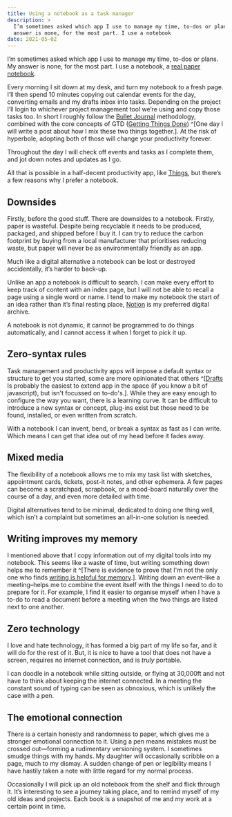 ```yaml
---
title: Using a notebook as a task manager
description: >
  I’m sometimes asked which app I use to manage my time, to-dos or plans. My
  answer is none, for the most part. I use a notebook
date: 2021-05-02
---
```


I’m sometimes asked which app I use to manage my time, to-dos or plans. My answer is none, for the most part. I use a notebook, a [real paper notebook](https://www.leuchtturm1917.co.uk/notebook-classic.html "Leuchtturm1917 Notebook: A5, softcover, dot-grid"). 

Every morning I sit down at my desk, and turn my notebook to a fresh page. I’ll then spend 10 minutes copying out calendar events for the day, converting emails and my drafts inbox into tasks. Depending on the project I’ll login to whichever project management tool we’re using and copy those tasks too. In short I roughly follow the [Bullet Journal](https://bulletjournal.com/pages/learn "Bullet journaling") methodology, combined with the core concepts of GTD ([Getting Things Done](https://gettingthingsdone.com "Getting Things Done – David Allen")) ^[One day I will write a post about how I mix these two things together.]. At the risk of hyperbole, adopting both of those will change your productivity forever.

Throughout the day I will check off events and tasks as I complete them, and jot down notes and updates as I go.

All that is possible in a half-decent productivity app, like [Things](https://culturedcode.com/things/ "Things: A suite of productivity apps"), but there’s a few reasons why I prefer a notebook.

## Downsides

Firstly, before the good stuff. There are downsides to a notebook. Firstly, paper is wasteful. Despite being recyclable it needs to be produced, packaged, and shipped before I buy it. I can try to reduce the carbon footprint by buying from a local manufacturer that prioritises reducing waste, but paper will never be as environmentally friendly as an app.

Much like a digital alternative a notebook can be lost or destroyed accidentally, it’s harder to back-up. 

Unlike an app a notebook is difficult to search. I can make every effort to keep track of content with an index page, but I will not be able to recall a page using a single word or name. I tend to make my notebook the start of an idea rather than it’s final resting place, [Notion](https://www.notion.so "Notion: a personal and collaborative wiki") is my preferred digital archive.

A notebook is not dynamic, it cannot be programmed to do things automatically, and I cannot access it when I forget to pick it up.

## Zero-syntax rules

Task management and productivity apps will impose a default syntax or structure to get you started, some are more opinionated that others ^[[Drafts](https://getdrafts.com) Is probably the easiest to extend app in the space (if you know a bit of javascript), but isn't focussed on to-do's.]. While they are easy enough to configure the way you want, there is a learning curve. It can be difficult to introduce a new syntax or concept, plug-ins exist but those need to be found, installed, or even written from scratch.

With a notebook I can invent, bend, or break a syntax as fast as I can write. Which means I can get that idea out of my head before it fades away.

## Mixed media

The flexibility of a notebook allows me to mix my task list with sketches, appointment cards, tickets, post-it notes, and other ephemera. A few pages can become a scratchpad, scrapbook, or a mood-board naturally over the course of a day, and even more detailed with time.

Digital alternatives tend to be minimal, dedicated to doing one thing well, which isn’t a complaint but sometimes an all-in-one solution is needed.

## Writing improves my memory

I mentioned above that I copy information out of my digital tools into my notebook. This seems like a waste of time, but writing something down helps me to remember it ^[There is evidence to prove that I'm not the only one who finds [writing is helpful for memory](https://www.huffingtonpost.com.au/2016/04/21/writing-by-hand-benefits_n_9735384.html).]. Writing down an event–like a meeting–helps me to combine the event itself with the things I need to do to prepare for it. For example, I find it easier to organise myself when I have a to-do to read a document before a meeting when the two things are listed next to one another.

## Zero technology

I love and hate technology, it has formed a big part of my life so far, and it will do for the rest of it. But, it is nice to have a tool that does not have a screen, requires no internet connection, and is *truly* portable.

I can doodle in a notebook while sitting outside, or flying at 30,000ft and not have to think about keeping the internet connected. In a meeting the constant sound of typing can be seen as obnoxious, which is unlikely the case with a pen.

## The emotional connection

There is a certain honesty and randomness to paper, which gives me a stronger emotional connection to it. Using a pen means mistakes must be crossed out—forming a rudimentary versioning system. I sometimes smudge things with my hands. My daughter will occasionally scribble on a page, much to my dismay. A sudden change of pen or legibility means I have hastily taken a note with little regard for my normal process.

Occasionally I will pick up an old notebook from the shelf and flick through it. It’s interesting to see a journey taking place, and to remind myself of my old ideas and projects. Each book is a snapshot of me and my work at a certain point in time.
